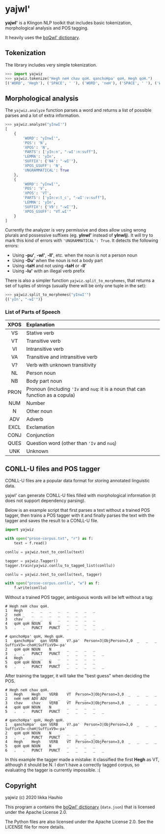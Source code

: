 # yajwI'

**yajwI'** is a Klingon NLP toolkit that includes basic tokenization, morphological analysis and POS tagging.

It heavily uses the [boQwI' dictionary](https://github.com/De7vID/klingon-assistant-data).

## Tokenization

The library includes very simple tokenization.

```py
>>> import yajwiz
>>> yajwiz.tokenize("Hegh neH chav qoH. qanchoHpa' qoH, Hegh qoH.")
[('WORD', 'Hegh'), ('SPACE', ' '), ('WORD', 'neH'), ('SPACE', ' '), ('WORD', 'chav'), ('SPACE', ' '), ('WORD', 'qoH'), ('PUNCT', '.'), ('SPACE', ' '), ('WORD', "qanchoHpa'"), ('SPACE', ' '), ('WORD', 'qoH'), ('PUNCT', ','), ('SPACE', ' '), ('WORD', 'Hegh'), ('SPACE', ' '), ('WORD', 'qoH'), ('PUNCT', '.')]
```

## Morphological analysis

The `yajwiz.analyze` function parses a word and returns a list of possible parses and a lot of extra information.

```py
>>> yajwiz.analyze("yInwI'")
[
    {
        'WORD': "yInwI'",
        'POS': 'N',
        'XPOS': 'N',
        'PARTS': ['yIn:n', "-wI':n:suff"],
        'LEMMA': 'yIn',
        'SUFFIX': {'N4': "-wI'"},
        'XPOS_GSUFF': 'N',
        'UNGRAMMATICAL': True
    },
    {
        'WORD': "yInwI'",
        'POS': 'V',
        'XPOS': 'VT',
        'PARTS': ['yIn:v:t_c', "-wI':v:suff"],
        'LEMMA': 'yIn',
        'SUFFIX': {'V9': "-wI'"},
        'XPOS_GSUFF': "VT.wI'"
    }
]
```

Currently the analyzer is very permissive and does allow using wrong plurals and possessive suffixes (eg. **yInwI'** instead of **yInwIj**). It will try to mark this kind of errors with `'UNGRAMMATICAL': True`. It detects the following errors:

- Using **-pu'**, **-wI'**, **-lI'**, etc. when the noun is not a person noun
- Using **-Du'** when the noun is not a body part
- Using **-taH** and not using **-taH** or **-lI'**
- Using **-lu'** with an illegal verb prefix

There is also a simpler function `yajwiz.split_to_morphemes`, that returns a set of tuples of strings (usually there will be only one tuple in the set):

```py
>>> yajwiz.split_to_morphemes("yInwI'")
{('yIn', "-wI'")}
```

### List of Parts of Speech

|XPOS|Explanation|
|:--:|:----------|
|VS|Stative verb|
|VT|Transitive verb|
|VI|Intransitive verb|
|VA|Transitive and intransitive verb|
|V?|Verb with unknown transitivity|
|NL|Person noun|
|NB|Body part noun|
|PRON|Pronoun (including `'Iv` and `nuq`: it is a noun that can function as a copula)|
|NUM|Number|
|N|Other noun|
|ADV|Adverb|
|EXCL|Exclamation|
|CONJ|Conjunction|
|QUES|Question word (other than `'Iv` and `nuq`)|
|UNK|Unknown|

## CONLL-U files and POS tagger

CONLL-U files are a popular data format for storing annotated linguistic data.

yajwI' can generate CONLL-U files filled with morphological information (it does not support dependency parsing).

Below is an example script that first parses a text without a trained POS tagger,
then trains a POS tagger with it and finally parses the text with the tagger and saves the result to a CONLL-U file.

```py
import yajwiz

with open("prose-corpus.txt", "r") as f:
    text = f.read()

conllu = yajwiz.text_to_conllu(text)

tagger = yajwiz.Tagger()
tagger.train(yajwiz.conllu_to_tagged_list(conllu))

conllu = yajwiz.text_to_conllu(text, tagger)

with open("prose-corpus.conllu", "w") as f:
    f.write(conllu)

```

Without a trained POS tagger, ambiguous words will be left without a tag:

    # Hegh neH chav qoH.
    1	Hegh	_	_	_	_	_	_	_	_
    2	neH	_	_	_	_	_	_	_	_
    3	chav	_	_	_	_	_	_	_	_
    4	qoH	qoH	NOUN	N	_	_	_	_	_
    5	.	.	PUNCT	PUNCT	_	_	_	_	_

    # qanchoHpa' qoH, Hegh qoH.
    1	qanchoHpa'	qan	VERB	V?.pa'	Person=3|ObjPerson=3,0	_	_	_	SuffixV3=-choH|SuffixV9=-pa'
    2	qoH	qoH	NOUN	N	_	_	_	_	_
    3	,	,	PUNCT	PUNCT	_	_	_	_	_
    4	Hegh	_	_	_	_	_	_	_	_
    5	qoH	qoH	NOUN	N	_	_	_	_	_
    6	.	.	PUNCT	PUNCT	_	_	_	_	_

After training the tagger, it will take the "best guess" when deciding the POS.

    # Hegh neH chav qoH.
    1	Hegh	Hegh	VERB	VT	Person=3|ObjPerson=3,0	_	_	_	_
    2	neH	neH	ADV	ADV	_	_	_	_	_
    3	chav	chav	VERB	VT	Person=3|ObjPerson=3,0	_	_	_	_
    4	qoH	qoH	NOUN	N	_	_	_	_	_
    5	.	.	PUNCT	PUNCT	_	_	_	_	_

    # qanchoHpa' qoH, Hegh qoH.
    1	qanchoHpa'	qan	VERB	V?.pa'	Person=3|ObjPerson=3,0	_	_	_	SuffixV3=-choH|SuffixV9=-pa'
    2	qoH	qoH	NOUN	N	_	_	_	_	_
    3	,	,	PUNCT	PUNCT	_	_	_	_	_
    4	Hegh	Hegh	VERB	VT	Person=3|ObjPerson=3,0	_	_	_	_
    5	qoH	qoH	NOUN	N	_	_	_	_	_
    6	.	.	PUNCT	PUNCT	_	_	_	_	_

In this example the tagger made a mistake: it classified the first **Hegh** as VT, although it should be N. I don't have a correctly tagged corpus, so evaluating the tagger is currently impossible. :(

## Copyright

yajwiz (c) 2020 Iikka Hauhio

This program a contains the [boQwI' dictionary](https://github.com/De7vID/klingon-assistant-data) (`data.json`) that is licensed under the Apache License 2.0.

The Python files are also licensed under the Apache License 2.0. See the LICENSE file for more details.